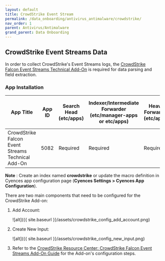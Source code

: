 ```yaml
---
layout: default
title: CrowdStrike Event Stream
permalink: /data_onboarding/antivirus_antimalware/crowdstrike/
nav_order: 1
parent: Antivirus/Antimalware
grand_parent: Data Onboarding
---
```


## **CrowdStrike Event Streams Data**

In order to collect CrowdStrike's Event Streams logs, the [CrowdStrike Falcon Event Streams Technical Add-On](https://splunkbase.splunk.com/app/5082/) is required for data parsing and field extraction.

### App Installation

| App Title | App ID |  Search Head (etc/apps) | Indexer/Intermediate Forwarder (etc/manager-apps or etc/apps) | Heavy Forwarder (etc/apps) | Server / UF / Deployment Server (etc/deployment-apps) | 
| --------- | ------ | ----------------------- | ------------------------------------------------------------- | -------------------------- | ----------------------------------------------------- |
| CrowdStrike Falcon Event Streams Technical Add-On | 5082 | Required | Required | Required | - |

**Note** : Create an index named **crowdstrike** or update the macro definition in Cyences app configuration page (**Cyences Settings > Cyences App Configuration**). 

There are two main components that need to be configured for the CrowdStrike Add-on: 

1. Add Account: 

    ![alt]({{ site.baseurl }}/assets/crowdstrike_config_add_account.png)

2. Create New Input: 

    ![alt]({{ site.baseurl }}/assets/crowdstrike_config_new_input.png)

3. Refer to the [CrowdStrike Resource Center: CrowdStrike Falcon Event Streams Add-On Guide](https://www.crowdstrike.com/resources/guides/how-to-install-falcon-event-streams-splunk-add-on/) for the Add-on's configuration steps.
